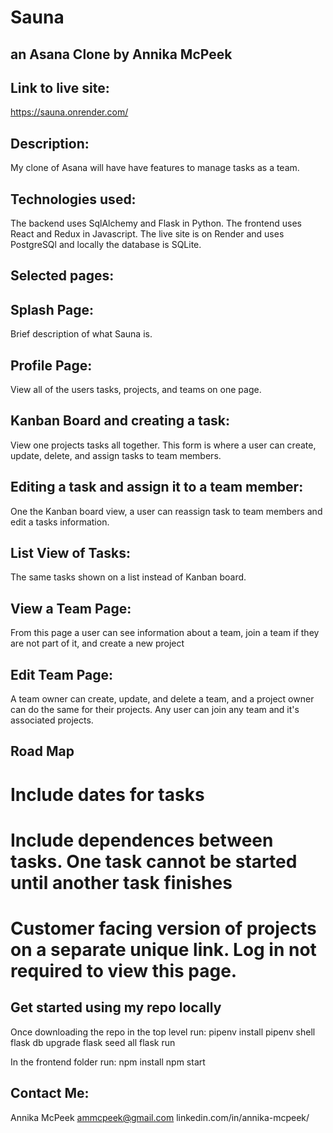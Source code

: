 # Sauna
## an Asana Clone by Annika McPeek

## Link to live site:
https://sauna.onrender.com/

## Description:
My clone of Asana will have have features to manage tasks as a team.

## Technologies used:
The backend uses SqlAlchemy and Flask in Python. The frontend uses React and Redux in Javascript. The live site is on Render and uses PostgreSQl and locally the database is SQLite.

## Selected pages:

## Splash Page:
Brief description of what Sauna is.
![]()

## Profile Page:
View all of the users tasks, projects, and teams on one page.
![]()


## Kanban Board and creating a task:
View one projects tasks all together. This form is where a user can create, update, delete, and assign tasks to team members.
![]()

## Editing a task and assign it to a team member:
One the Kanban board view, a user can reassign task to team members and edit a tasks information.
![]()


## List View of Tasks:
The same tasks shown on a list instead of Kanban board.
![]()

## View a Team Page:
From this page a user can see information about a team, join a team if they are not part of it, and create a new project
![]()


## Edit Team Page:
A team owner can create, update, and delete a team, and a project owner can do the same for their projects. Any user can join any team and it's associated projects.
![]()




## Road Map
# Include dates for tasks
# Include dependences between tasks. One task cannot be started until another task finishes
# Customer facing version of projects on a separate unique link. Log in not required to view this page.

## Get started using my repo locally
Once downloading the repo in the top level run:
pipenv install
pipenv shell
flask db upgrade
flask seed all
flask run

In the frontend folder run:
npm install
npm start


## Contact Me:
Annika McPeek
ammcpeek@gmail.com
linkedin.com/in/annika-mcpeek/



